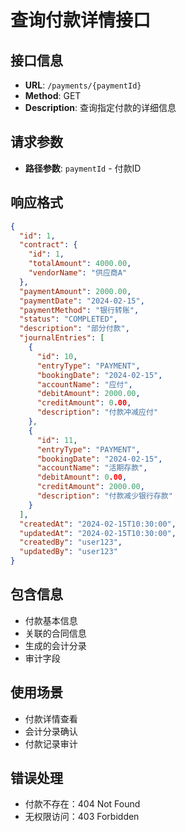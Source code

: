 # 查询付款详情接口

## 接口信息
- **URL**: `/payments/{paymentId}`
- **Method**: GET
- **Description**: 查询指定付款的详细信息

## 请求参数
- **路径参数**: `paymentId` - 付款ID

## 响应格式
```json
{
  "id": 1,
  "contract": {
    "id": 1,
    "totalAmount": 4000.00,
    "vendorName": "供应商A"
  },
  "paymentAmount": 2000.00,
  "paymentDate": "2024-02-15",
  "paymentMethod": "银行转账",
  "status": "COMPLETED",
  "description": "部分付款",
  "journalEntries": [
    {
      "id": 10,
      "entryType": "PAYMENT",
      "bookingDate": "2024-02-15",
      "accountName": "应付",
      "debitAmount": 2000.00,
      "creditAmount": 0.00,
      "description": "付款冲减应付"
    },
    {
      "id": 11,
      "entryType": "PAYMENT",
      "bookingDate": "2024-02-15",
      "accountName": "活期存款",
      "debitAmount": 0.00,
      "creditAmount": 2000.00,
      "description": "付款减少银行存款"
    }
  ],
  "createdAt": "2024-02-15T10:30:00",
  "updatedAt": "2024-02-15T10:30:00",
  "createdBy": "user123",
  "updatedBy": "user123"
}
```

## 包含信息
- 付款基本信息
- 关联的合同信息
- 生成的会计分录
- 审计字段

## 使用场景
- 付款详情查看
- 会计分录确认
- 付款记录审计

## 错误处理
- 付款不存在：404 Not Found
- 无权限访问：403 Forbidden
